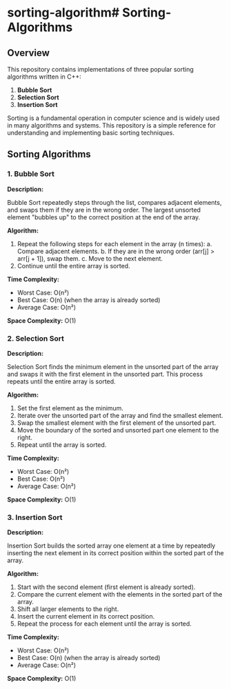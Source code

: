 # sorting-algorithm# Sorting-Algorithms

## Overview

This repository contains implementations of three popular sorting algorithms written in C++:
1. **Bubble Sort**
2. **Selection Sort**
3. **Insertion Sort**

Sorting is a fundamental operation in computer science and is widely used in many algorithms and systems. This repository is a simple reference for understanding and implementing basic sorting techniques.

## Sorting Algorithms

### 1. Bubble Sort

**Description:**

Bubble Sort repeatedly steps through the list, compares adjacent elements, and swaps them if they are in the wrong order. The largest unsorted element "bubbles up" to the correct position at the end of the array.

**Algorithm:**
1. Repeat the following steps for each element in the array (n times):
   a. Compare adjacent elements.
   b. If they are in the wrong order (arr[j] > arr[j + 1]), swap them.
   c. Move to the next element.
2. Continue until the entire array is sorted.

**Time Complexity:**
- Worst Case: O(n²)
- Best Case: O(n) (when the array is already sorted)
- Average Case: O(n²)

**Space Complexity:** O(1)

### 2. Selection Sort

**Description:**

Selection Sort finds the minimum element in the unsorted part of the array and swaps it with the first element in the unsorted part. This process repeats until the entire array is sorted.

**Algorithm:**
1. Set the first element as the minimum.
2. Iterate over the unsorted part of the array and find the smallest element.
3. Swap the smallest element with the first element of the unsorted part.
4. Move the boundary of the sorted and unsorted part one element to the right.
5. Repeat until the array is sorted.

**Time Complexity:**
- Worst Case: O(n²)
- Best Case: O(n²)
- Average Case: O(n²)

**Space Complexity:** O(1)

### 3. Insertion Sort

**Description:**

Insertion Sort builds the sorted array one element at a time by repeatedly inserting the next element in its correct position within the sorted part of the array.

**Algorithm:**
1. Start with the second element (first element is already sorted).
2. Compare the current element with the elements in the sorted part of the array.
3. Shift all larger elements to the right.
4. Insert the current element in its correct position.
5. Repeat the process for each element until the array is sorted.

**Time Complexity:**
- Worst Case: O(n²)
- Best Case: O(n) (when the array is already sorted)
- Average Case: O(n²)

**Space Complexity:** O(1)
